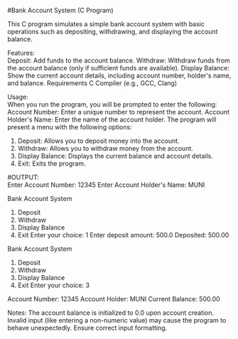#Bank Account System (C Program)

This C program simulates a simple bank account system with basic operations such as depositing, withdrawing, and displaying the account balance.


Features:  
Deposit: Add funds to the account balance.
Withdraw: Withdraw funds from the account balance (only if sufficient funds are available).
Display Balance: Show the current account details, including account number, holder's name, and balance.
Requirements
C Compiler (e.g., GCC, Clang)

Usage:  
When you run the program, you will be prompted to enter the following:
Account Number: Enter a unique number to represent the account.
Account Holder's Name: Enter the name of the account holder.
The program will present a menu with the following options:
1. Deposit: Allows you to deposit money into the account.
2. Withdraw: Allows you to withdraw money from the account.
3. Display Balance: Displays the current balance and account details.
4. Exit: Exits the program.

#OUTPUT:  
Enter Account Number: 12345
Enter Account Holder's Name: MUNI

Bank Account System
1. Deposit
2. Withdraw
3. Display Balance
4. Exit
Enter your choice: 1
Enter deposit amount: 500.0
Deposited: 500.00

Bank Account System
1. Deposit
2. Withdraw
3. Display Balance
4. Exit
Enter your choice: 3

Account Number: 12345
Account Holder: MUNI
Current Balance: 500.00


Notes:
The account balance is initialized to 0.0 upon account creation.
Invalid input (like entering a non-numeric value) may cause the program to behave unexpectedly. Ensure correct input formatting.
